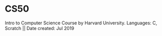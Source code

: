 # CS50
Intro to Computer Science Course by Harvard University. Languages: C, Scratch || Date created: Jul 2019
